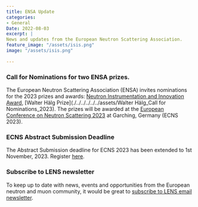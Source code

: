 ```yaml
---
title: ENSA Update
categories:
- General
Date: 2022-08-03
excerpt: |
News and updates from the European Neutron Scattering Association.
feature_image: "/assets/isis.png"
image: "/assets/isis.png"
 
---
```


### Call for Nominations for two ENSA prizes.

The European Neutron Scattering Association (ENSA) invites nominations for the 2023 prizes and awards: [Neutron Instrumentation and Innovation Award](./../../../../../assets/NeutronInstrumentation_callfornominations_2023), [Walter Hälg Prize](./../../../../../assets/Walter Hälg_Call for Nominations_2023). 
The prizes will be awarded at the [European Conference on Neutron Scattering 2023](https://indico.frm2.tum.de/event/263/) at Garching, Germany (ECNS 2023). 

 
### ECNS Abstract Submission Deadline
The Abstract Submission deadline for ECNS 2023 has been extended to 1st November, 2023.
Register [here](https://indico.frm2.tum.de/event/263/registrations/). 
 
### Subscribe to LENS newsletter
To keep up to date with news, events and opportunities from the European neutron and muon community, it would be great to [subscribe to LENS email newsletter](./../../../../../assets/LENSsub.pdf). 
